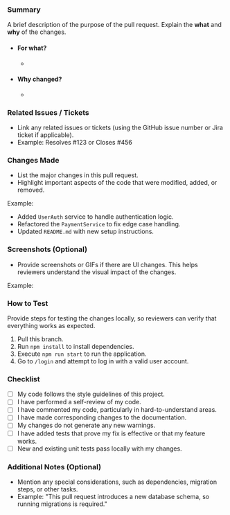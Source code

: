 ### Summary

A brief description of the purpose of the pull request. Explain the **what** and **why** of the changes.

- #### For what?

  -

- #### Why changed?

  -

### Related Issues / Tickets

- Link any related issues or tickets (using the GitHub issue number or Jira ticket if applicable).
- Example: Resolves #123 or Closes #456

### Changes Made

- List the major changes in this pull request.
- Highlight important aspects of the code that were modified, added, or removed.

Example:

- Added `UserAuth` service to handle authentication logic.
- Refactored the `PaymentService` to fix edge case handling.
- Updated `README.md` with new setup instructions.

### Screenshots (Optional)

- Provide screenshots or GIFs if there are UI changes. This helps reviewers understand the visual impact of the changes.

Example:

### How to Test

Provide steps for testing the changes locally, so reviewers can verify that everything works as expected.

1. Pull this branch.
2. Run `npm install` to install dependencies.
3. Execute `npm run start` to run the application.
4. Go to `/login` and attempt to log in with a valid user account.

### Checklist

- [ ] My code follows the style guidelines of this project.
- [ ] I have performed a self-review of my code.
- [ ] I have commented my code, particularly in hard-to-understand areas.
- [ ] I have made corresponding changes to the documentation.
- [ ] My changes do not generate any new warnings.
- [ ] I have added tests that prove my fix is effective or that my feature works.
- [ ] New and existing unit tests pass locally with my changes.

### Additional Notes (Optional)

- Mention any special considerations, such as dependencies, migration steps, or other tasks.
- Example: "This pull request introduces a new database schema, so running migrations is required."
